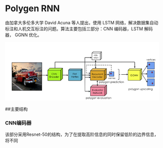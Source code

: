 # Polygen RNN
由加拿大多伦多大学 David Acuna 等人提出，使用 LSTM 网络，解决数据集自动标注和人机交互标注的问题。算法主要包括三部分：CNN 编码器，LSTM 解码器， GGNN 优化。
<div align=center>

![](imgs/20181129-092310.png)
</div>

##主要结构
### CNN编码器
该部分采用Resnet-50的结构，为了在提取高阶信息的同时保留低阶的边界信息，将不同